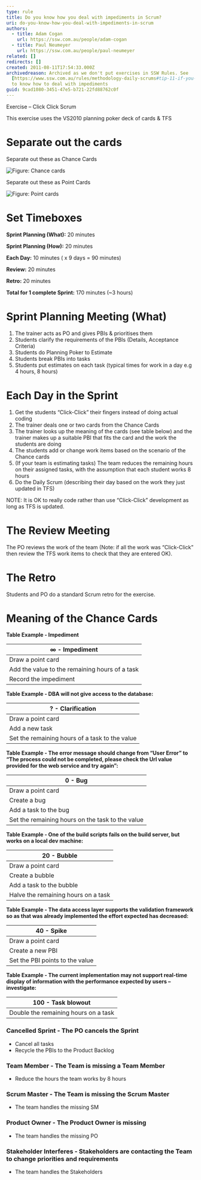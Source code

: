 ```yaml
---
type: rule
title: Do you know how you deal with impediments in Scrum?
uri: do-you-know-how-you-deal-with-impediments-in-scrum
authors:
  - title: Adam Cogan
    url: https://ssw.com.au/people/adam-cogan
  - title: Paul Neumeyer
    url: https://ssw.com.au/people/paul-neumeyer
related: []
redirects: []
created: 2011-08-11T17:54:33.000Z
archivedreason: Archived as we don't put exercises in SSW Rules. See
  [https://www.ssw.com.au/rules/methodology-daily-scrums#tip-11-if-you-have-raised-impediments-consider-contacting-the-product-owner](/methodology-daily-scrums#tip-11-if-you-have-raised-impediments-consider-contacting-the-product-owner)
  to know how to deal with impediments
guid: 9cad1080-3451-47e5-b721-22fd88762c0f
---
```

Exercise – Click Click Scrum

This exercise uses the VS2010 planning poker deck of cards & TFS

<!--endintro-->

# Separate out the cards

Separate out these as Chance Cards

![Figure: Chance cards](chance-cards.jpg)

Separate out these as Point Cards

![Figure: Point cards](point-cards.jpg)

# Set Timeboxes

**Sprint Planning (What):** 20 minutes

**Sprint Planning (How):** 20 minutes

**Each Day:** 10 minutes ( x 9 days = 90 minutes)

**Review:** 20 minutes

**Retro:** 20 minutes

**Total for 1 complete Sprint:** 170 minutes (~3 hours)

# Sprint Planning Meeting (What)

1. The trainer acts as PO and gives PBIs & prioritises them
2. Students clarify the requirements of the PBIs (Details, Acceptance Criteria)
3. Students do Planning Poker to Estimate
4. Students break PBIs into tasks
5. Students put estimates on each task (typical times for work in a day e.g 4 hours, 8 hours)

# Each Day in the Sprint

1. Get the students “Click-Click” their fingers instead of doing actual coding
2. The trainer deals one or two cards from the Chance Cards
3. The trainer looks up the meaning of the cards (see table below) and the trainer makes up a suitable PBI that fits the card and the work the students are doing
4. The students add or change work items based on the scenario of the Chance cards
5. (If your team is estimating tasks) The team reduces the remaining hours on their assigned tasks, with the assumption that each student works 8 hours
6. Do the Daily Scrum (describing their day based on the work they just updated in TFS)

NOTE: It is OK to really code rather than use “Click-Click” development as long as TFS is updated.

# The Review Meeting

The PO reviews the work of the team (Note: if all the work was “Click-Click” then review the TFS work items to check that they are entered OK).

# The Retro

Students and PO do a standard Scrum retro for the exercise.

# Meaning of the Chance Cards

**Table Example - Impediment**

| ∞ - Impediment         | 
| ----------------- | 
| Draw a point card |
| Add the value to the remaining hours of a task | 
| Record the impediment | 

**Table Example - DBA will not give access to the database:**

| ? - Clarification  | 
| ------------- | 
|Draw a point card |
| Add a new task|
| Set the remaining hours of a task to the value|


**Table Example - The error message should change from “User Error” to “The process could not be completed, please check the Url value provided for the web service and try again”:**

| 0 - Bug              | 
| ----------------- | 
| Draw a point card | 
| Create a bug | 
| Add a task to the bug | 
| Set the remaining hours on the task to the value | 

**Table Example - One of the build scripts fails on the build server, but works on a local dev machine:**

| 20 - Bubble   | 
| ------------- | 
| Draw a point card | 
| Create a bubble |
| Add a task to the bubble |
| Halve the remaining hours on a task |

**Table Example - The data access layer supports the validation framework so as that was already implemented the effort expected has decreased:**

| 40 - Spike                | 
| ----------------- | 
| Draw a point card | 
| Create a new PBI |  
| Set the PBI points to the value | 

**Table Example - The current implementation may not support real-time display of information with the performance expected by users – investigate:**

| 100 - Task blowout  | 
| ------------ | 
| Double the remaining hours on a task |

### Cancelled Sprint - The PO cancels the Sprint 
- Cancel all tasks
- Recycle the PBIs to the Product Backlog </li>

### Team Member - The Team is missing a Team Member 
- Reduce the hours the team works by 8 hours 

### Scrum Master - The Team is missing the  Scrum Master
- The team handles the missing SM

### Product Owner - The Product Owner is missing
- The team handles the missing PO

### Stakeholder Interferes - Stakeholders are contacting the Team to change priorities and requirements  
- The team handles the Stakeholders

